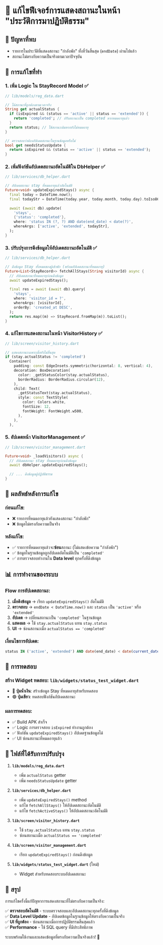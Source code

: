 # 🔧 แก้ไขฟีเจอร์การแสดงสถานะในหน้า "ประวัติการมาปฏิบัติธรรม"

## 🔸 ปัญหาที่พบ
- รายการในประวัติที่แสดงสถานะ "กำลังพัก" ทั้งที่วันสิ้นสุด (`endDate`) ผ่านไปแล้ว
- สถานะไม่ตรงกับความเป็นจริงตามเวลาปัจจุบัน

## 🔸 การแก้ไขที่ทำ

### 1. **เพิ่ม Logic ใน StayRecord Model** ✅
```dart
// lib/models/reg_data.dart

// ได้สถานะที่ถูกต้องตามเวลาจริง
String get actualStatus {
  if (isExpired && (status == 'active' || status == 'extended')) {
    return 'completed'; // ปรับสถานะเป็น completed หากหมดอายุแล้ว
  }
  return status; // ใช้สถานะเดิมหากยังไม่หมดอายุ
}

// ตรวจสอบว่าต้องอัปเดตสถานะในฐานข้อมูลหรือไม่
bool get needsStatusUpdate {
  return isExpired && (status == 'active' || status == 'extended');
}
```

### 2. **เพิ่มฟังก์ชันอัปเดตสถานะอัตโนมัติใน DbHelper** ✅
```dart
// lib/services/db_helper.dart

// อัปเดตสถานะ stay ที่หมดอายุแล้วอัตโนมัติ
Future<void> updateExpiredStays() async {
  final today = DateTime.now();
  final todayStr = DateTime(today.year, today.month, today.day).toIso8601String();
  
  await (await db).update(
    'stays',
    {'status': 'completed'},
    where: 'status IN (?, ?) AND date(end_date) < date(?)',
    whereArgs: ['active', 'extended', todayStr],
  );
}
```

### 3. **ปรับปรุงการดึงข้อมูลให้อัปเดตสถานะอัตโนมัติ** ✅
```dart
// lib/services/db_helper.dart

// ดึงข้อมูล Stay ทั้งหมดของผู้เข้าพัก (พร้อมอัปเดตสถานะที่หมดอายุ)
Future<List<StayRecord>> fetchAllStays(String visitorId) async {
  // อัปเดตสถานะที่หมดอายุก่อนดึงข้อมูล
  await updateExpiredStays();
  
  final res = await (await db).query(
    'stays',
    where: 'visitor_id = ?',
    whereArgs: [visitorId],
    orderBy: 'created_at DESC',
  );
  return res.map((m) => StayRecord.fromMap(m)).toList();
}
```

### 4. **แก้ไขการแสดงสถานะในหน้า VisitorHistory** ✅
```dart
// lib/screen/visitor_history.dart

// แสดงสถานะเฉพาะเมื่อยังไม่สิ้นสุด
if (stay.actualStatus != 'completed') 
  Container(
    padding: const EdgeInsets.symmetric(horizontal: 8, vertical: 4),
    decoration: BoxDecoration(
      color: _getStatusColor(stay.actualStatus),
      borderRadius: BorderRadius.circular(12),
    ),
    child: Text(
      _getStatusText(stay.actualStatus),
      style: const TextStyle(
        color: Colors.white,
        fontSize: 12,
        fontWeight: FontWeight.w500,
      ),
    ),
  ),
```

### 5. **อัปเดตหน้า VisitorManagement** ✅
```dart
// lib/screen/visitor_management.dart

Future<void> _loadVisitors() async {
  // อัปเดตสถานะ stay ที่หมดอายุก่อนดึงข้อมูล
  await dbHelper.updateExpiredStays();
  
  // ... ดึงข้อมูลผู้ปฏิบัติธรรม
}
```

## 🎯 ผลลัพธ์หลังการแก้ไข

### **ก่อนแก้ไข:**
- ❌ รายการที่หมดอายุแล้วยังแสดงสถานะ "กำลังพัก"
- ❌ ข้อมูลไม่ตรงกับความเป็นจริง

### **หลังแก้ไข:**
- ✅ รายการที่หมดอายุแล้วจะ**ซ่อน**สถานะ (ไม่แสดงข้อความ "กำลังพัก")
- ✅ ข้อมูลในฐานข้อมูลถูกอัปเดตอัตโนมัติเป็น `'completed'`
- ✅ การตรวจสอบทำงานใน **Data level** ทุกครั้งที่ดึงข้อมูล

## 📊 การทำงานของระบบ

### **Flow การอัปเดตสถานะ:**
1. **เมื่อดึงข้อมูล** → เรียก `updateExpiredStays()` อัตโนมัติ
2. **ตรวจสอบ** → `endDate < DateTime.now()` และ `status` เป็น `'active'` หรือ `'extended'`
3. **อัปเดต** → เปลี่ยนสถานะเป็น `'completed'` ในฐานข้อมูล
4. **แสดงผล** → ใช้ `stay.actualStatus` แทน `stay.status`
5. **UI** → ซ่อนสถานะเมื่อ `actualStatus == 'completed'`

### **เงื่อนไขการอัปเดต:**
```sql
status IN ('active', 'extended') AND date(end_date) < date(current_date)
```

## 🧪 การทดสอบ

### **สร้าง Widget ทดสอบ:** `lib/widgets/status_test_widget.dart`
- 🔵 **ปุ่มน้ำเงิน**: สร้างข้อมูล Stay ที่หมดอายุสำหรับทดสอบ
- 🟢 **ปุ่มเขียว**: ทดสอบฟังก์ชันอัปเดตสถานะ

### **ผลการทดสอบ:**
- ✅ Build APK สำเร็จ
- ✅ Logic การตรวจสอบ `isExpired` ทำงานถูกต้อง
- ✅ ฟังก์ชัน `updateExpiredStays()` อัปเดตฐานข้อมูลได้
- ✅ UI ซ่อนสถานะที่หมดอายุแล้ว

## 🔧 ไฟล์ที่ได้รับการปรับปรุง

1. **`lib/models/reg_data.dart`**
   - เพิ่ม `actualStatus` getter
   - เพิ่ม `needsStatusUpdate` getter

2. **`lib/services/db_helper.dart`**
   - เพิ่ม `updateExpiredStays()` method
   - แก้ไข `fetchAllStays()` ให้อัปเดตสถานะอัตโนมัติ
   - แก้ไข `fetchActiveStays()` ให้อัปเดตสถานะอัตโนมัติ

3. **`lib/screen/visitor_history.dart`**
   - ใช้ `stay.actualStatus` แทน `stay.status`
   - ซ่อนสถานะเมื่อ `actualStatus == 'completed'`

4. **`lib/screen/visitor_management.dart`**
   - เรียก `updateExpiredStays()` ก่อนดึงข้อมูล

5. **`lib/widgets/status_test_widget.dart`** (ใหม่)
   - Widget สำหรับทดสอบระบบอัปเดตสถานะ

## 🎉 สรุป

การแก้ไขครั้งนี้แก้ปัญหาการแสดงสถานะที่ไม่ตรงกับความเป็นจริง:

✅ **ตรวจสอบอัตโนมัติ** - ระบบตรวจสอบและอัปเดตสถานะทุกครั้งที่ดึงข้อมูล  
✅ **Data Level Update** - อัปเดตข้อมูลในฐานข้อมูลให้ตรงกับความเป็นจริง  
✅ **UI ที่ถูกต้อง** - ซ่อนสถานะเมื่อการปฏิบัติธรรมสิ้นสุดแล้ว  
✅ **Performance** - ใช้ SQL query ที่มีประสิทธิภาพ  

ระบบพร้อมใช้งานและแสดงข้อมูลที่ตรงกับความเป็นจริงแล้ว! 🚀